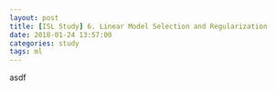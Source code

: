 ```yaml
---
layout: post
title: [ISL Study] 6. Linear Model Selection and Regularization
date: 2018-01-24 13:57:00
categories: study
tags: ml
---
```


asdf
